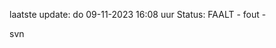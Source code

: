 laatste update: 
do 09-11-2023 16:08   uur 
Status: FAALT - fout - 
<div class="service R">svn</div>